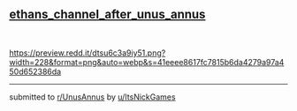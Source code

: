 ## [ethans_channel_after_unus_annus](https://www.reddit.com/r/UnusAnnus/comments/jrxd7m/ethans_channel_after_unus_annus/)
&#x200B;

https://preview.redd.it/dtsu6c3a9iy51.png?width=228&format=png&auto=webp&s=41eeee8617fc7815b6da4279a97a450d652386da

---

submitted to [r/UnusAnnus](https://www.reddit.com/r/UnusAnnus) by [u/ItsNickGames](https://www.reddit.com/user/ItsNickGames)
